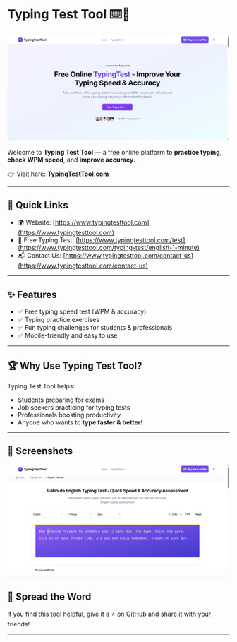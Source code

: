 # Typing Test Tool ⌨️🚀

![Typing Test Tool Cover](https://github.com/typingtesttool/typingtesttool/blob/main/typingtesttool-homepage-screenshot.png)

Welcome to **Typing Test Tool** — a free online platform to **practice typing**, **check WPM speed**, and **improve accuracy**.  

👉 Visit here: **[TypingTestTool.com](https://www.typingtesttool.com/)**  

---

## 🔗 Quick Links

- 🌍 Website: [https://www.typingtesttool.com](https://www.typingtesttool.com)
- 📝 Free Typing Test: [https://www.typingtesttool.com/test](https://www.typingtesttool.com/typing-test/english-1-minute)  
- 📬 Contact Us: [https://www.typingtesttool.com/contact-us](https://www.typingtesttool.com/contact-us)  

---

## ✨ Features
- ✅ Free typing speed test (WPM & accuracy)  
- ✅ Typing practice exercises  
- ✅ Fun typing challenges for students & professionals  
- ✅ Mobile-friendly and easy to use  

---

## 🏆 Why Use Typing Test Tool?
Typing Test Tool helps:
- Students preparing for exams  
- Job seekers practicing for typing tests  
- Professionals boosting productivity  
- Anyone who wants to **type faster & better**!  

---

## 📸 Screenshots

![Typing Test Screenshot](https://github.com/typingtesttool/typingtesttool/blob/main/typingtesttool-english-typing-screenshot.png)  

---

## 📢 Spread the Word
If you find this tool helpful, give it a ⭐ on GitHub and share it with your friends!  

---
